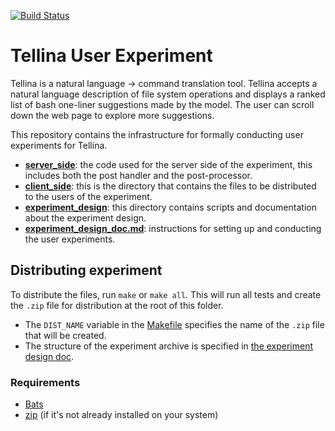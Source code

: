 [![Build Status](https://travis-ci.com/TellinaTool/tellina_user_experiment.svg?branch=master)](https://travis-ci.com/TellinaTool/tellina_user_experiment)
# Tellina User Experiment
Tellina is a natural language -> command translation tool. Tellina accepts a natural language description of file system operations and displays a ranked list of bash one-liner suggestions made by the model. The user can scroll down the web page to explore more suggestions.

This repository contains the infrastructure for formally conducting user experiments for Tellina.

- [**server_side**](https://github.com/TellinaTool/tellina_user_experiment/tree/master/client_side): the code used for the server side of the experiment, this
  includes both the post handler and the post-processor.
- [**client_side**](https://github.com/TellinaTool/tellina_user_experiment/tree/master/server_side): this is the directory that contains the files to be distributed
  to the users of the experiment.
- [**experiment_design**](https://github.com/TellinaTool/tellina_user_experiment/tree/master/experiment_design): this directory contains scripts and documentation about the experiment design.
- [**experiment_design_doc.md**](https://github.com/TellinaTool/tellina_user_experiment/blob/master/experiment_design_doc.md): instructions for setting up and conducting the user experiments.

## Distributing experiment
To distribute the files, run `make` or `make all`. This will run all tests and create the `.zip` file for distribution at the root of this folder.
  - The `DIST_NAME` variable in the [Makefile](Makefile) specifies the name of the `.zip` file that will be created.
  - The structure of the experiment archive is specified in [the experiment design doc](experiment_design_doc.md#directory-structure).

### Requirements
- [Bats](https://github.com/bats-core/bats-core)
- [zip](https://linux.die.net/man/1/zip) (if it's not already installed on your system)
